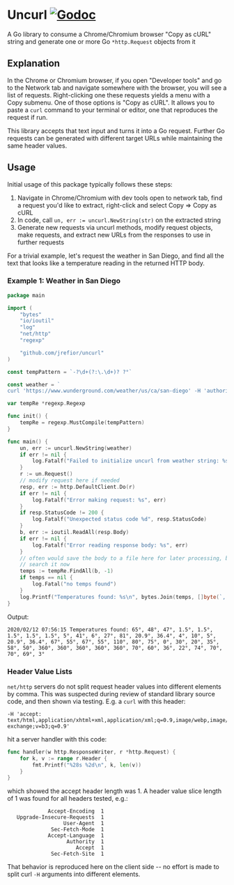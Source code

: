 Uncurl
[![Godoc][GodocV2SVG]][GodocV2URL]
=============

A Go library to consume a Chrome/Chromium browser "Copy as cURL" string and generate one or more Go
`*http.Request` objects from it

## Explanation

In the Chrome or Chromium browser, if you open "Developer tools" and go to the Network tab and
navigate somewhere with the browser, you will see a list of requests. Right-clicking one these
requests yields a menu with a Copy submenu. One of those options is "Copy as cURL". It allows you to
paste a `curl` command to your terminal or editor, one that reproduces the request if run.

This library accepts that text input and turns it into a Go request. Further Go requests can be
generated with different target URLs while maintaining the same header values.

## Usage

Initial usage of this package typically follows these steps:

1. Navigate in Chrome/Chromium with dev tools open to network tab, find a request you'd like to
   extract, right-click and select Copy => Copy as cURL
2. In code, call `un, err := uncurl.NewString(str)` on the extracted string
3. Generate new requests via uncurl methods, modify request objects, make requests, and extract new
   URLs from the responses to use in further requests

For a trivial example, let's request the weather in San Diego, and find all the text that looks like a
temperature reading in the returned HTTP body.

### Example 1: Weather in San Diego

```go
package main

import (
	"bytes"
	"io/ioutil"
	"log"
	"net/http"
	"regexp"

	"github.com/jrefior/uncurl"
)

const tempPattern = `-?\d+(?:\.\d+)? ?°`

const weather = `
curl 'https://www.wunderground.com/weather/us/ca/san-diego' -H 'authority: www.wunderground.com' -H 'upgrade-insecure-requests: 1' -H 'user-agent: Mozilla/5.0 (X11; Fedora; Linux x86_64) AppleWebKit/537.36 (KHTML, like Gecko) Chrome/79.0.3945.130 Safari/537.36' -H 'accept: text/html,application/xhtml+xml,application/xml;q=0.9,image/webp,image/apng,*/*;q=0.8,application/signed-exchange;v=b3;q=0.9' -H 'sec-fetch-site: none' -H 'sec-fetch-mode: navigate' -H 'accept-encoding: gzip, deflate, br' -H 'accept-language: en-US,en;q=0.9' -H 'cookie: usprivacy=foo; s_fid=bar; s_vi=zip' --compressed`

var tempRe *regexp.Regexp

func init() {
	tempRe = regexp.MustCompile(tempPattern)
}

func main() {
	un, err := uncurl.NewString(weather)
	if err != nil {
		log.Fatalf("Failed to initialize uncurl from weather string: %s", err)
	}
	r := un.Request()
	// modify request here if needed
	resp, err := http.DefaultClient.Do(r)
	if err != nil {
		log.Fatalf("Error making request: %s", err)
	}
	if resp.StatusCode != 200 {
		log.Fatalf("Unexpected status code %d", resp.StatusCode)
	}
	b, err := ioutil.ReadAll(resp.Body)
	if err != nil {
		log.Fatalf("Error reading response body: %s", err)
	}
	// often would save the body to a file here for later processing, but in this case let's just
	// search it now
	temps := tempRe.FindAll(b, -1)
	if temps == nil {
		log.Fatal("no temps found")
	}
	log.Printf("Temperatures found: %s\n", bytes.Join(temps, []byte(`, `)))
}
```

Output:
```
2020/02/12 07:56:15 Temperatures found: 65°, 48°, 47°, 1.5°, 1.5°, 1.5°, 1.5°, 1.5°, 5°, 41°, 6°, 27°, 81°, 20.9°, 36.4°, 4°, 10°, 5°, 20.9°, 36.4°, 67°, 55°, 67°, 55°, 110°, 80°, 75°, 0°, 30°, 20°, 35°, 58°, 50°, 360°, 360°, 360°, 360°, 360°, 70°, 60°, 36°, 22°, 74°, 70°, 70°, 69°, 3°
```

### Header Value Lists

`net/http` servers do not split request header values into different elements by comma. This was
suspected during review of standard library source code, and then shown via testing. E.g. a `curl`
with this header:

```
-H 'accept: text/html,application/xhtml+xml,application/xml;q=0.9,image/webp,image/apng,*/*;q=0.8,application/signed-exchange;v=b3;q=0.9'
```

hit a server handler with this code:

```go
func handler(w http.ResponseWriter, r *http.Request) {    
    for k, v := range r.Header {    
        fmt.Printf("%28s %2d\n", k, len(v))    
    }    
}    
```
which showed the accept header length was 1. A header value slice length of 1 was found for all
headers tested, e.g.:
```
             Accept-Encoding  1
   Upgrade-Insecure-Requests  1
                  User-Agent  1
              Sec-Fetch-Mode  1
             Accept-Language  1
                   Authority  1
                      Accept  1
              Sec-Fetch-Site  1
```

That behavior is reproduced here on the client side -- no effort is made to split curl `-H` arguments
into different elements.

[GodocV2SVG]: https://godoc.org/github.com/jrefior/uncurl?status.svg
[GodocV2URL]: https://godoc.org/github.com/jrefior/uncurl
